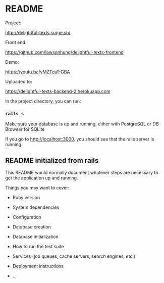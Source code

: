 # README

Project: 

http://delightful-texts.surge.sh/

Front end:

https://github.com/lawsonhung/delightful-texts-frontend

Demo:

https://youtu.be/vMZTea1-GBA

Uploaded to:

https://delightful-texts-backend-2.herokuapp.com

In the project directory, you can run:

### `rails s`

Make sure your database is up and running, either with PostgreSQL or DB Browser for SQLite

If you go to [http://localhost:3000](http://localhost:3000), you should see that the rails server is running.

## README initialized from rails

This README would normally document whatever steps are necessary to get the
application up and running.

Things you may want to cover:

* Ruby version

* System dependencies

* Configuration

* Database creation

* Database initialization

* How to run the test suite

* Services (job queues, cache servers, search engines, etc.)

* Deployment instructions

* ...
